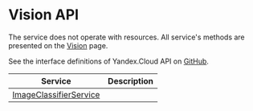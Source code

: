 # Vision API
The service does not operate with resources. All service's methods are presented on the [Vision](Vision/) page.

See the interface definitions of Yandex.Cloud API on [GitHub](https://github.com/yandex-cloud/cloudapi).

Service | Description
--- | ---
[ImageClassifierService](./image_classifier_service.md) | 
